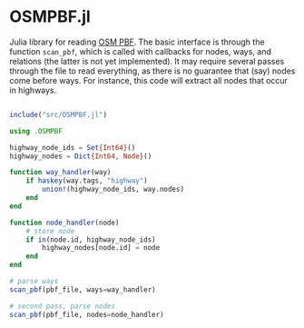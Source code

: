 # OSMPBF.jl

Julia library for reading [OSM PBF](https://wiki.openstreetmap.org/wiki/PBF_Format). The basic interface is through the function `scan_pbf`, which is called with callbacks for nodes, ways, and relations (the latter is not yet implemented). It may require several passes through the file to read everything, as there is no guarantee that (say) nodes come before ways. For instance, this code will extract all nodes that occur in highways.

```julia

include("src/OSMPBF.jl")

using .OSMPBF

highway_node_ids = Set{Int64}()
highway_nodes = Dict{Int64, Node}()

function way_handler(way)
    if haskey(way.tags, "highway")
        union!(highway_node_ids, way.nodes)
    end
end

function node_handler(node)
    # store node
    if in(node.id, highway_node_ids)
        highway_nodes[node.id] = node
    end
end

# parse ways
scan_pbf(pbf_file, ways=way_handler)

# second pass, parse nodes
scan_pbf(pbf_file, nodes=node_handler)

```